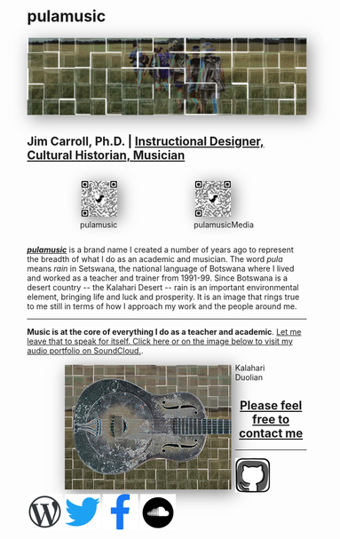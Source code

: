 # pulamusic

<img src="assets/Walking-Central-Kalahari-solarized-tiles-strip.png" alt="Walking through the Central Kalahari Game Reserve" style="margin: 0.2em auto; box-shadow: 0.4em 0.4em 2em rgba(45, 45, 45, 0.5);" class="feature-img">

## Jim Carroll, Ph.D. | [Instructional Designer, Cultural Historian, Musician](https://github.com/pulamusic)

<div class="qr-images" style="display: flex; flex-direction: row; justify-content: space-evenly; flex-wrap: wrap;">
  <figure>
    <img src="assets/qrcode_github.com_pulamusic-65x65.png" alt="pulamusic GitHub QR code" style="margin: 0.2em; box-shadow: 0.4em 0.4em 2em rgba(45, 45, 45, 0.6); width: 64px; height: auto;" class="pulamusic-qr-code">
    <figcaption>pulamusic</figcaption>
  </figure>
  <figure>
    <img src="assets/qrcode_github.com_pulamusicMedia-65x65.png" alt="pulamusicMedia GitHub QR code" style="margin: 0.2em; box-shadow: 0.4em 0.4em 2em rgba(45, 45, 45, 0.6); width: 64px; height: auto;" class="pulamusic-qr-code">
    <figcaption>pulamusicMedia</figcaption>
  </figure>
</div>

[***pulamusic***](pulamusic.com) is a brand name I created a number of years ago to represent the breadth of what I do as an academic and musician. The word *pula* means *rain* in Setswana, the national language of Botswana where I lived and worked as a teacher and trainer from 1991-99. Since Botswana is a desert country -- the Kalahari Desert -- rain is an important environmental element, bringing life and luck and prosperity. It is an image that rings true to me still in terms of how I approach my work and the people around me.

---

**Music is at the core of everything I do as a teacher and academic**. [Let me leave that to speak for itself. Click here or on the image below to visit my audio portfolio on SoundCloud.](https://soundcloud.com/pulamusic).

<figure>
  <a href="https://soundcloud.com/pulamusic" target="_blank">
    <img src="assets/kalahari-duolian-thumbnail.png" alt="Kalahari Duolian" align="left" style="margin: 0.2em 0.5em 0.2em 2em; box-shadow: 0.4em 0.4em 2em rgba(45, 45, 45, 0.6);" class="soundcloud-img">
  </a>
  <figcaption>Kalahari Duolian</figcaption>
</figure>

<a href="mailto:contact@pulamusic.com"><h2 align="center">Please feel free to contact me</h2></a>

---

[![GitHub](assets/github_alt_icon_64px.png)](https://pulamusic.github.io)
[![Wordpress](assets/wordpress_icon_64px.png)](https://pulablog.com/)
[![Twitter](assets/twitter_icon_64px.png)](https://twitter.com/pulamusic)
[![Facebook](assets/facebook_icon_64px.png)](https://www.facebook.com/PulaBlog)
[![Soundcloud](assets/soundcloud_icon_64px.png)](https://soundcloud.com/pulamusic)
